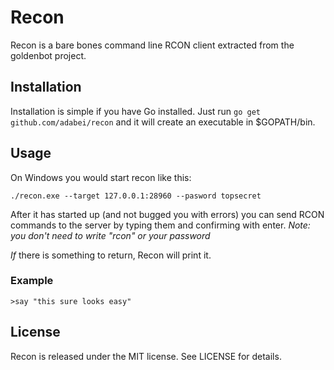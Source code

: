 # Recon
Recon is a bare bones command line RCON client extracted from the goldenbot project.

## Installation
Installation is simple if you have Go installed. Just run
`go get github.com/adabei/recon`
and it will create an executable in $GOPATH/bin.


## Usage
On Windows you would start recon like this:

`./recon.exe --target 127.0.0.1:28960 --pasword topsecret`

After it has started up (and not bugged you with errors) you can send RCON commands to the server by typing them 
and confirming with enter. _Note: you don't need to write "rcon" or your password_

*If* there is something to return, Recon will print it.

### Example

`>say "this sure looks easy"`


## License
Recon is released under the MIT license. See LICENSE for details.
